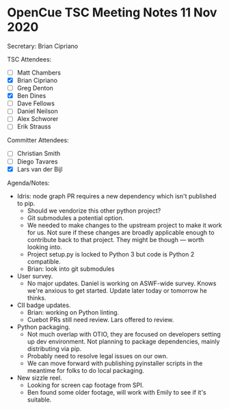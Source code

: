 # OpenCue TSC Meeting Notes 11 Nov 2020

Secretary: Brian Cipriano

TSC Attendees:

* [ ] Matt Chambers
* [x] Brian Cipriano
* [ ] Greg Denton
* [x] Ben Dines
* [ ] Dave Fellows
* [ ] Daniel Neilson
* [ ] Alex Schworer
* [ ] Erik Strauss

Committer Attendees:

* [ ] Christian Smith
* [ ] Diego Tavares
* [x] Lars van der Bijl

Agenda/Notes:

* Idris: node graph PR requires a new dependency which isn't published to pip.
   * Should we vendorize this other python project?
   * Git submodules a potential option.
   * We needed to make changes to the upstream project to make it work for us. Not sure if these
     changes are broadly applicable enough to contribute back to that project. They might be though
     — worth looking into.
   * Project setup.py is locked to Python 3 but code is Python 2 compatible.
   * Brian: look into git submodules
* User survey.
   * No major updates. Daniel is working on ASWF-wide survey. Knows we're anxious to get started.
     Update later today or tomorrow he thinks.
* CII badge updates.
   * Brian: working on Python linting.
   * Cuebot PRs still need review. Lars offered to review.
* Python packaging.
   * Not much overlap with OTIO, they are focused on developers setting up dev environment. Not
     planning to package dependencies, mainly distributing via pip.
   * Probably need to resolve legal issues on our own.
   * We can move forward with publishing pyinstaller scripts in the meantime for folks to do local
     packaging.
* New sizzle reel.
   * Looking for screen cap footage from SPI.
   * Ben found some older footage, will work with Emily to see if it's suitable.

